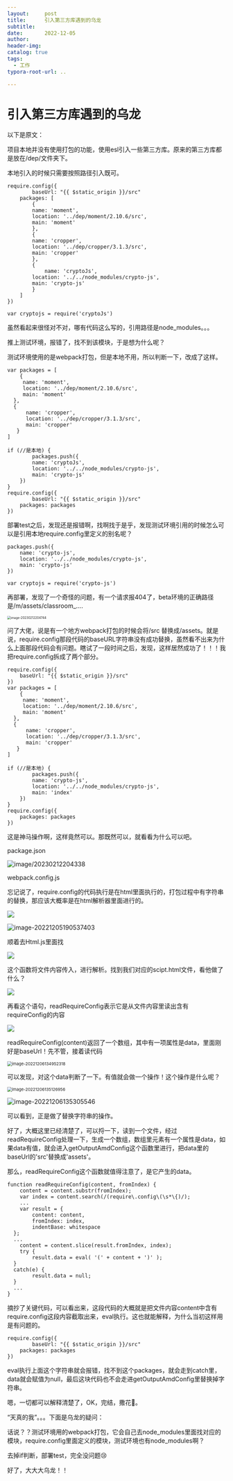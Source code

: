 ```yaml
---
layout:     post
title:      引入第三方库遇到的乌龙
subtitle:  
date:       2022-12-05
author:     
header-img: 
catalog: true
tags:
  - 工作
typora-root-url: ..

---
```


# 引入第三方库遇到的乌龙

以下是原文：

项目本地并没有使用打包的功能，使用esl引入一些第三方库。原来的第三方库都是放在/dep/文件夹下。

本地引入的时候只需要按照路径引入既可。

```
require.config({
		baseUrl: "{{ $static_origin }}/src"
    packages: [
    	{
        name: 'moment',
        location: '../dep/moment/2.10.6/src',
        main: 'moment'
    	},
    	{
        name: 'cropper',
        location: '../dep/cropper/3.1.3/src',
        main: 'cropper'
    	},
    	{
    		name: 'cryptoJs',
        location: '../../node_modules/crypto-js',
        main: 'crypto-js'
    	}
    ]
})
```

```
var cryptojs = require('cryptoJs')
```

虽然看起来很怪对不对，哪有代码这么写的，引用路径是node_modules。。。

推上测试环境，报错了，找不到该模块，于是想为什么呢？

测试环境使用的是webpack打包，但是本地不用，所以判断一下，改成了这样。

```
var packages = [
	{
     name: 'moment',
     location: '../dep/moment/2.10.6/src',
     main: 'moment'
  },
  {
      name: 'cropper',
      location: '../dep/cropper/3.1.3/src',
      main: 'cropper'
   }
]

if (//是本地) {
		packages.push({
        name: 'cryptoJs',
        location: '../../node_modules/crypto-js',
        main: 'crypto-js'
    })
}
require.config({
		baseUrl: "{{ $static_origin }}/src"
    packages: packages
})

```

部署test之后，发现还是报错啊，找啊找于是乎，发现测试环境引用的时候怎么可以是引用本地require.config里定义的别名呢？

```
packages.push({
    name: 'crypto-js',
    location: '../../node_modules/crypto-js',
    main: 'crypto-js'
})
```

```
var cryptojs = require('crypto-js')
```

再部署，发现了一个奇怪的问题，有一个请求报404了，beta环境的正确路径是/m/assets/classroom_....

<img src="https://gitee.com/m-eureka/image-hosting/raw/master/image/20230212204745.png" alt="image-20230212204744" style="zoom:50%;" />

问了大佬，说是有一个地方webpack打包的时候会将/src 替换成/assets。就是说，require.config那段代码的baseURL字符串没有成功替换，虽然看不出来为什么上面那段代码会有问题。瞎试了一段时间之后，发现，这样居然成功了！！！我把require.config拆成了两个部分。

```
require.config({
	baseUrl: "{{ $static_origin }}/src"
})
var packages = [
	{
     name: 'moment',
     location: '../dep/moment/2.10.6/src',
     main: 'moment'
  },
  {
      name: 'cropper',
      location: '../dep/cropper/3.1.3/src',
      main: 'cropper'
   }
]

if (//是本地) {
		packages.push({
        name: 'crypto-js',
        location: '../../node_modules/crypto-js',
        main: 'index'
    })
}
require.config({
    packages: packages
})
```

这是神马操作啊，这样竟然可以。那既然可以，就看看为什么可以吧。

package.json

![image/20230212204338](https://gitee.com/m-eureka/image-hosting/raw/master/image/20230212204338.png)

webpack.config.js

忘记说了，require.config的代码执行是在html里面执行的，打包过程中有字符串的替换，那应该大概率是在html解析器里面进行的。

![](https://gitee.com/m-eureka/image-hosting/raw/master/image/20230212205236.png)

![image-20221205190537403](https://gitee.com/m-eureka/image-hosting/raw/master/image/20230212205347.png)

顺着去Html.js里面找

![](https://gitee.com/m-eureka/image-hosting/raw/master/image/20230212205449%20(1).png)

这个函数将文件内容传入，进行解析。找到我们对应的scipt.html文件，看他做了什么？

![](https://gitee.com/m-eureka/image-hosting/raw/master/image/20230212210117.png)

再看这个语句，readRequireConfig表示它是从文件内容里读出含有requireConfig的内容

![](https://gitee.com/m-eureka/image-hosting/raw/master/image/20230212212005.png)

readRequireConfig(content)返回了一个数组，其中有一项属性是data，里面刚好是baseUrl！先不管，接着读代码

<img src="https://gitee.com/m-eureka/image-hosting/raw/master/image/20230212212229.png" alt="image-20221206134952318" style="zoom:67%;" />

可以发现，对这个data判断了一下。有值就会做一个操作！这个操作是什么呢？

<img src="https://gitee.com/m-eureka/image-hosting/raw/master/image/20230212212318.png" alt="image-20221206135126956" style="zoom:67%;" />

![image-20221206135305546](https://gitee.com/m-eureka/image-hosting/raw/master/image/20230212212404.png)

可以看到，正是做了替换字符串的操作。

好了，大概这里已经清楚了，可以捋一下，读到一个文件，经过readRequireConfig处理一下，生成一个数组，数组里元素有一个属性是data，如果data有值，就会进入getOutputAmdConfig这个函数里进行，把data里的baseUrl的'src'替换成'assets'。

那么，readRequireConfig这个函数就值得注意了，是它产生的data。

```
function readRequireConfig(content, fromIndex) {
	content = content.substr(fromIndex);
	var index = content.search(/(require\.config\(\s*\{)/);
	...
	var result = {
        content: content,
        fromIndex: index,
        indentBase: whitespace
  };
  ...
	content = content.slice(result.fromIndex, index);
	try {
        result.data = eval( '(' + content + ')' );
  }
  catch(e) {
        result.data = null;
  }
  ...
}
```

摘抄了关键代码，可以看出来，这段代码的大概就是把文件内容content中含有require.config这段内容截取出来，eval执行。这也就能解释，为什么当初这样用是有问题的。

```
require.config({
		baseUrl: "{{ $static_origin }}/src"
    packages: packages
})
```

eval执行上面这个字符串就会报错，找不到这个packages，就会走到catch里，data就会赋值为null，最后这块代码也不会走进getOutputAmdConfig里替换掉字符串。

嗯，一切都可以解释清楚了，OK，完结，撒花🎉。



“天真的我”。。。下面是乌龙的疑问：

话说？？测试环境用的webpack打包，它会自己去node_modules里面找对应的模块，require.config里面定义的模块，测试环境也有node_modules啊？

去掉if判断，部署test，完全没问题😢

好了，大大大乌龙！！

